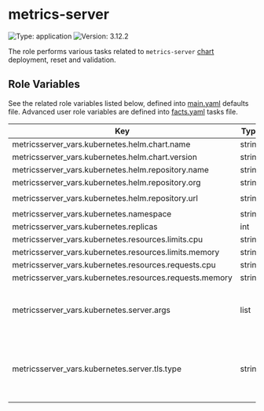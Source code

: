 # metrics-server

![Type: application](https://img.shields.io/badge/Type-application-informational?style=flat-square) ![Version: 3.12.2](https://img.shields.io/badge/Version-3.12.2-informational?style=flat-square)

The role performs various tasks related to `metrics-server` [chart](https://github.com/kubernetes-sigs/metrics-server/tree/metrics-server-helm-chart-3.12.2/charts/metrics-server) deployment, reset and validation.

## Role Variables

See the related role variables listed below, defined into [main.yaml](./defaults/main.yaml) defaults file. Advanced user role variables are defined into [facts.yaml](./tasks/facts.yaml) tasks file.

| Key | Type | Default | Description |
|-----|------|---------|-------------|
| metricsserver_vars.kubernetes.helm.chart.name | string | `"metrics-server"` |  |
| metricsserver_vars.kubernetes.helm.chart.version | string | `"v3.12.2"` |  |
| metricsserver_vars.kubernetes.helm.repository.name | string | `"metrics-server"` |  |
| metricsserver_vars.kubernetes.helm.repository.org | string | `"kubernetes-sigs"` |  |
| metricsserver_vars.kubernetes.helm.repository.url | string | `"https://kubernetes-sigs.github.io"` |  |
| metricsserver_vars.kubernetes.namespace | string | `"kube-system"` |  |
| metricsserver_vars.kubernetes.replicas | int | `1` |  |
| metricsserver_vars.kubernetes.resources.limits.cpu | string | `nil` |  |
| metricsserver_vars.kubernetes.resources.limits.memory | string | `"128Mi"` |  |
| metricsserver_vars.kubernetes.resources.requests.cpu | string | `"10m"` |  |
| metricsserver_vars.kubernetes.resources.requests.memory | string | `"128Mi"` |  |
| metricsserver_vars.kubernetes.server.args | list | `["--v=1"]` | Additional server arguments, set log level [verbosity](https://google.github.io/glog/stable/logging/#verbose-logging) |
| metricsserver_vars.kubernetes.server.tls.type | string | `"cert-manager"` | Available options are `cert-manager`, `helm` and `metrics-server` |

